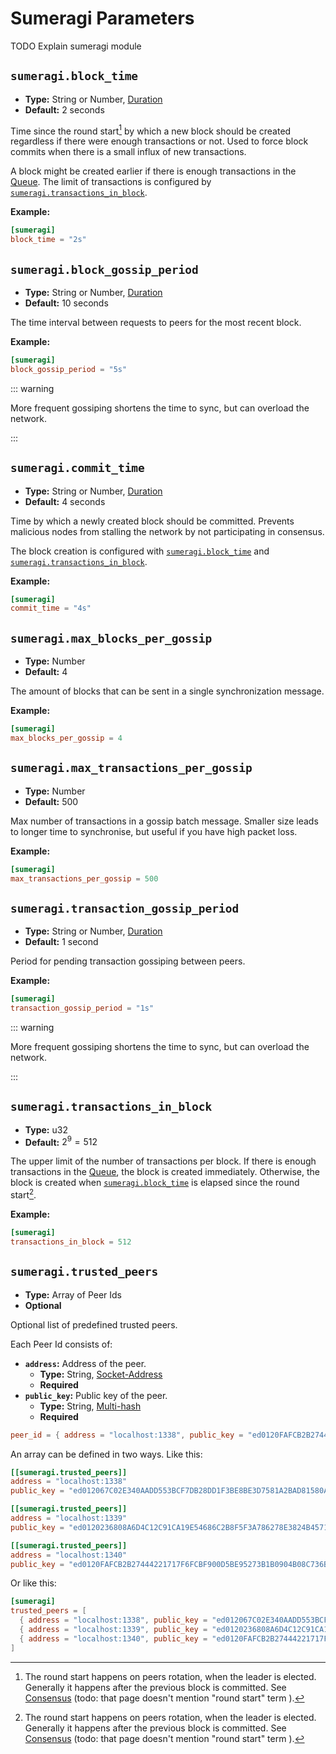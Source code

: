 # Sumeragi Parameters

TODO Explain sumeragi module

## `sumeragi.block_time`

- **Type:** String or Number, [Duration](glossary#type-duration)
- **Default:** 2 seconds

Time since the round start[^1] by which a new block should be created regardless if there were enough transactions or
not. Used to force block commits when there is a small influx of new transactions.

A block might be created earlier if there is enough transactions in the [Queue](queue-params). The limit of transactions
is configured by [`sumeragi.transactions_in_block`](#sumeragi-transactions-in-block).

**Example:**

```toml
[sumeragi]
block_time = "2s"
```

## `sumeragi.block_gossip_period`

- **Type:** String or Number, [Duration](glossary#type-duration)
- **Default:** 10 seconds

The time interval between requests to peers for the most recent block.

**Example:**

```toml
[sumeragi]
block_gossip_period = "5s"
```

::: warning

More frequent gossiping shortens the time to sync, but can overload the network.

:::

## `sumeragi.commit_time`

- **Type:** String or Number, [Duration](glossary#type-duration)
- **Default:** 4 seconds

Time by which a newly created block should be committed. Prevents malicious nodes from stalling the network by not
participating in consensus.

The block creation is configured with [`sumeragi.block_time`](#sumeragi-block-time) and
[`sumeragi.transactions_in_block`](#sumeragi-transactions-in-block).

**Example:**

```toml
[sumeragi]
commit_time = "4s"
```

## `sumeragi.max_blocks_per_gossip`

- **Type:** Number
- **Default:** $4$

The amount of blocks that can be sent in a single synchronization message.

**Example:**

```toml
[sumeragi]
max_blocks_per_gossip = 4
```

## `sumeragi.max_transactions_per_gossip`

- **Type:** Number
- **Default:** $500$

Max number of transactions in a gossip batch message. Smaller size leads to longer time to synchronise, but useful if
you have high packet loss.

**Example:**

```toml
[sumeragi]
max_transactions_per_gossip = 500
```

## `sumeragi.transaction_gossip_period`

- **Type:** String or Number, [Duration](glossary#type-duration)
- **Default:** 1 second

Period for pending transaction gossiping between peers.

**Example:**

```toml
[sumeragi]
transaction_gossip_period = "1s"
```

::: warning

More frequent gossiping shortens the time to sync, but can overload the network.

:::

## `sumeragi.transactions_in_block`

- **Type:** u32
- **Default:** $2^9 = 512$

The upper limit of the number of transactions per block. If there is enough transactions in the [Queue](queue-params),
the block is created immediately. Otherwise, the block is created when [`sumeragi.block_time`](#sumeragi-block-time) is
elapsed since the round start[^1].

**Example:**

```toml
[sumeragi]
transactions_in_block = 512
```

## `sumeragi.trusted_peers`

<!--

Hey, is sumeragi.trusted_peers actually required to be set in the config?

I guess that's the only way to specify the relevant topology and let the nodes know what addresses to communicate with as well as what public keys to use to verify respective node signatures

> Other peers might specify it as a trusted one

it should be bi-directional to support the consensus I guess

> or clients might commit transactions which will register a new peer

right.. actually Iroha v1 relies on that more, such a transaction was defined in the genesis (instead of the config), though it might be tricky if all of these peers are not relevant (unregistered in the post-genesis state) anymore and that's why  there was an alternative needed (e.g. config) to contain a set of at least one peer (to sync from), once the WSV is relevant, the topology can be recovered from the blockstore/wsv

I guess it is, at least for a private chain, excluding a scenario of the only node in a network. Otherwise how would a node understand whom to trust (where to get the public key from)

-->

- **Type:** Array of Peer Ids
- **Optional**

Optional list of predefined trusted peers.

Each Peer Id consists of:

- **`address`:** Address of the peer.
  - **Type:** String, [Socket-Address](glossary#type-socket-address)
  - **Required**
- **`public_key`:** Public key of the peer.
  - **Type:** String, [Multi-hash](glossary#type-multi-hash)
  - **Required**

```toml
peer_id = { address = "localhost:1338", public_key = "ed0120FAFCB2B27444221717F6FCBF900D5BE95273B1B0904B08C736B32A19F16AC1F9" }
```

An array can be defined in two ways. Like this:

```toml
[[sumeragi.trusted_peers]]
address = "localhost:1338"
public_key = "ed012067C02E340AADD553BCF7DB28DD1F3BE8BE3D7581A2BAD81580AEE5CC75FEBD45"

[[sumeragi.trusted_peers]]
address = "localhost:1339"
public_key = "ed0120236808A6D4C12C91CA19E54686C2B8F5F3A786278E3824B4571EF234DEC8683B"

[[sumeragi.trusted_peers]]
address = "localhost:1340"
public_key = "ed0120FAFCB2B27444221717F6FCBF900D5BE95273B1B0904B08C736B32A19F16AC1F9"
```

Or like this:

```toml
[sumeragi]
trusted_peers = [
  { address = "localhost:1338", public_key = "ed012067C02E340AADD553BCF7DB28DD1F3BE8BE3D7581A2BAD81580AEE5CC75FEBD45" },
  { address = "localhost:1339", public_key = "ed0120236808A6D4C12C91CA19E54686C2B8F5F3A786278E3824B4571EF234DEC8683B" },
  { address = "localhost:1340", public_key = "ed0120FAFCB2B27444221717F6FCBF900D5BE95273B1B0904B08C736B32A19F16AC1F9" },
]
```

[^1]:
    The round start happens on peers rotation, when the leader is elected. Generally it happens after the previous block
    is committed. See [Consensus](/guide/blockchain/consensus) (todo: that page doesn't mention "round start" term ).
